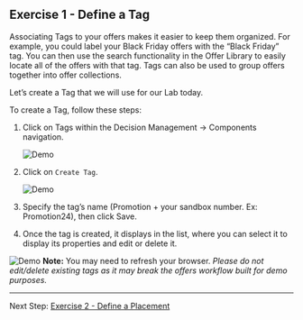 ## Exercise 1 - Define a Tag

Associating Tags to your offers makes it easier to keep them organized. For example, you could label your Black Friday offers with the “Black Friday” tag. You can then use the search functionality in the Offer Library to easily locate all of the offers with that tag. Tags can also be used to group offers together into offer collections. 

Let’s create a Tag that we will use for our Lab today.

To create a Tag, follow these steps:


1.	Click on Tags within the Decision Management -> Components navigation.

    ![Demo](images/navigate_to_tags.png)

2. Click on `Create Tag`.

    ![Demo](images/create_tag.png)
    
3.	Specify the tag’s name (Promotion + your sandbox number. Ex: Promotion24), then click Save.

4.	Once the tag is created, it displays in the list, where you can select it to display its properties and edit or delete it. 

![Demo](images/edit_tag.png)
**Note:** You may need to refresh your browser.
*Please do not edit/delete existing tags as it may break the offers workflow built for demo purposes.*

    
 ---

Next Step: [Exercise 2 - Define a Placement](Exercise2-Placements.md)

